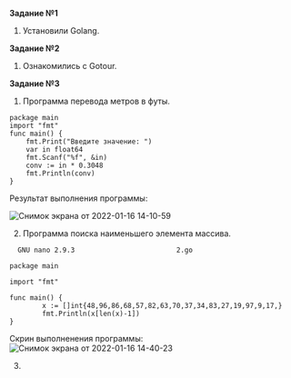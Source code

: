**Задание №1**    
1. Установили Golang.   
   
**Задание №2**    
1. Ознакомились с Gotour.  

**Задание №3**    
1. Программа перевода метров в футы.   
```
package main
import "fmt"
func main() {
    fmt.Print("Введите значение: ")
    var in float64
    fmt.Scanf("%f", &in)
    conv := in * 0.3048
    fmt.Println(conv)
}
```      
Результат выполнения программы:   

![Снимок экрана от 2022-01-16 14-10-59](https://user-images.githubusercontent.com/87299405/149656267-c0e63da9-f898-48f9-b2f9-bdefc5ab18a6.png)

2. Программа поиска наименьшего элемента массива.   
   
```
  GNU nano 2.9.3                         2.go                                   

package main

import "fmt"

func main() {
        x := []int{48,96,86,68,57,82,63,70,37,34,83,27,19,97,9,17,}
        fmt.Println(x[len(x)-1])
}
```   
   
Скрин выполненения программы:   
![Снимок экрана от 2022-01-16 14-40-23](https://user-images.githubusercontent.com/87299405/149656710-84342260-0e84-4e42-beb5-9406a15fb95e.png)    
   
3. 
